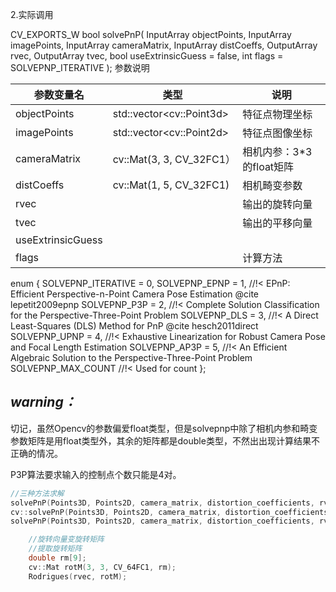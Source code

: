2.实际调用

CV_EXPORTS_W bool solvePnP( InputArray objectPoints, InputArray imagePoints,
                            InputArray cameraMatrix, InputArray distCoeffs,
                            OutputArray rvec, OutputArray tvec,
                            bool useExtrinsicGuess = false, int flags = SOLVEPNP_ITERATIVE );
参数说明 

| 参数变量名        | 类型                      | 说明                     |
| ----------------- | ------------------------- | ------------------------ |
| objectPoints      | std::vector\<cv::Point3d> | 特征点物理坐标           |
| imagePoints       | std::vector\<cv::Point2d> | 特征点图像坐标           |
| cameraMatrix      | cv::Mat(3, 3, CV_32FC1）  | 相机内参：3*3的float矩阵 |
| distCoeffs        | cv::Mat(1, 5, CV_32FC1)   | 相机畸变参数             |
| rvec              |                           | 输出的旋转向量           |
| tvec              |                           | 输出的平移向量           |
| useExtrinsicGuess |                           |                          |
| flags             |                           | 计算方法                 |

enum { SOLVEPNP_ITERATIVE = 0,
       SOLVEPNP_EPNP      = 1, //!< EPnP: Efficient Perspective-n-Point Camera Pose Estimation @cite lepetit2009epnp
       SOLVEPNP_P3P       = 2, //!< Complete Solution Classification for the Perspective-Three-Point Problem 
       SOLVEPNP_DLS       = 3, //!< A Direct Least-Squares (DLS) Method for PnP  @cite hesch2011direct
       SOLVEPNP_UPNP      = 4, //!< Exhaustive Linearization for Robust Camera Pose and Focal Length Estimation 
       SOLVEPNP_AP3P      = 5, //!< An Efficient Algebraic Solution to the Perspective-Three-Point Problem 
       SOLVEPNP_MAX_COUNT      //!< Used for count
};



## ***warning：***

切记，虽然Opencv的参数偏爱float类型，但是solvepnp中除了相机内参和畸变参数矩阵是用float类型外，其余的矩阵都是double类型，不然出出现计算结果不正确的情况。
  

P3P算法要求输入的控制点个数只能是4对。

```c++
//三种方法求解
solvePnP(Points3D, Points2D, camera_matrix, distortion_coefficients, rvec, tvec, false, CV_ITERATIVE);    //实测迭代法似乎只能用4个共面特征点求解，5个点或非共面4点解不出正确的解
cv::solvePnP(Points3D, Points2D, camera_matrix, distortion_coefficients, rvec, tvec, false, CV_P3P);            //Gao的方法可以使用任意四个特征点，特征点数量不能少于4也不能多于4
solvePnP(Points3D, Points2D, camera_matrix, distortion_coefficients, rvec, tvec, false, CV_EPNP);         //该方法可以用于N点位姿估计;与前两种有偏差

    //旋转向量变旋转矩阵
    //提取旋转矩阵
    double rm[9];
    cv::Mat rotM(3, 3, CV_64FC1, rm);
    Rodrigues(rvec, rotM);
```